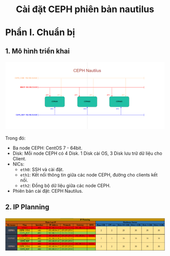 <h1 align="center">Cài đặt CEPH phiên bản nautilus</h1>

# Phần I. Chuẩn bị

## 1. Mô hình triển khai

<h3 align="center"><img src="..\03-Images\Lab\1.png"></h3>

Trong đó:
  - Ba node CEPH: CentOS 7 - 64bit.
  - Disk: Mỗi node CEPH có 4 Disk. 1 Disk cài OS, 3 Disk lưu trữ dữ liệu cho Client.
  - NICs:
    - `eth0`: SSH và cài đặt.
    - `eth1`: Kết nối thông tin giữa các node CEPH, đường cho clients kết nối.
    - `eth2`: Đồng bộ dữ liệu giữa các node CEPH.
  - Phiên bản cài đặt: CEPH Nautilus.

## 2. IP Planning

<h3 align="center"><img src="..\03-Images\Lab\2.png"></h3>